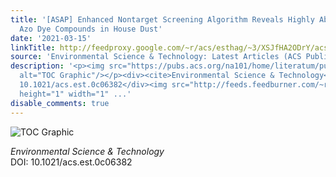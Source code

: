```yaml
---
title: '[ASAP] Enhanced Nontarget Screening Algorithm Reveals Highly Abundant Chlorinated
  Azo Dye Compounds in House Dust'
date: '2021-03-15'
linkTitle: http://feedproxy.google.com/~r/acs/esthag/~3/XSJfHA2ODrY/acs.est.0c06382
source: 'Environmental Science & Technology: Latest Articles (ACS Publications)'
description: '<p><img src="https://pubs.acs.org/na101/home/literatum/publisher/achs/journals/content/esthag/0/esthag.ahead-of-print/acs.est.0c06382/20210315/images/medium/es0c06382_0008.gif"
  alt="TOC Graphic"/></p><div><cite>Environmental Science & Technology</cite></div><div>DOI:
  10.1021/acs.est.0c06382</div><img src="http://feeds.feedburner.com/~r/acs/esthag/~4/XSJfHA2ODrY"
  height="1" width="1" ...'
disable_comments: true
---
```

<p><img src="https://pubs.acs.org/na101/home/literatum/publisher/achs/journals/content/esthag/0/esthag.ahead-of-print/acs.est.0c06382/20210315/images/medium/es0c06382_0008.gif" alt="TOC Graphic"/></p><div><cite>Environmental Science & Technology</cite></div><div>DOI: 10.1021/acs.est.0c06382</div><img src="http://feeds.feedburner.com/~r/acs/esthag/~4/XSJfHA2ODrY" height="1" width="1" ...